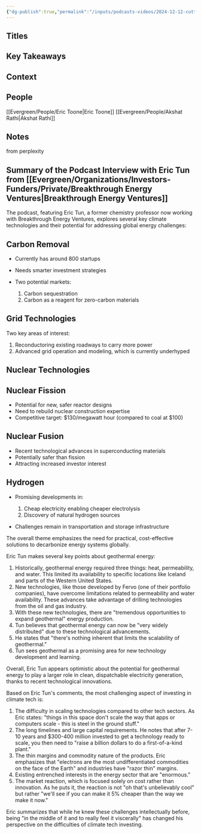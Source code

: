 ```yaml
---
{"dg-publish":true,"permalink":"/inputs/podcasts-videos/2024-12-12-cutting-through-the-climate-tech-hype-and-looking-for-profit-zero-podcast/","tags":["podcast_notes"]}
---
```


## Titles


## Key Takeaways


## Context



## People
[[Evergreen/People/Eric Toone\|Eric Toone]]
[[Evergreen/People/Akshat Rathi\|Akshat Rathi]]



## Notes
from perplexity

## Summary of the Podcast Interview with Eric Tun from [[Evergreen/Organizations/Investors-Funders/Private/Breakthrough Energy Ventures\|Breakthrough Energy Ventures]] 

The podcast, featuring Eric Tun, a former chemistry professor now working with Breakthrough Energy Ventures, explores several key climate technologies and their potential for addressing global energy challenges:

## Carbon Removal

- Currently has around 800 startups
- Needs smarter investment strategies
- Two potential markets:
    
    1. Carbon sequestration
    2. Carbon as a reagent for zero-carbon materials
    

## Grid Technologies

Two key areas of interest:

1. Reconductoring existing roadways to carry more power
2. Advanced grid operation and modeling, which is currently underhyped

## Nuclear Technologies

## Nuclear Fission

- Potential for new, safer reactor designs
- Need to rebuild nuclear construction expertise
- Competitive target: $130/megawatt hour (compared to coal at $100)

## Nuclear Fusion

- Recent technological advances in superconducting materials
- Potentially safer than fission
- Attracting increased investor interest

## Hydrogen

- Promising developments in:
    
    1. Cheap electricity enabling cheaper electrolysis
    2. Discovery of natural hydrogen sources
    
- Challenges remain in transportation and storage infrastructure

The overall theme emphasizes the need for practical, cost-effective solutions to decarbonize energy systems globally.


Eric Tun makes several key points about geothermal energy:

1. Historically, geothermal energy required three things: heat, permeability, and water. This limited its availability to specific locations like Iceland and parts of the Western United States.
2. New technologies, like those developed by Fervo (one of their portfolio companies), have overcome limitations related to permeability and water availability. These advances take advantage of drilling technologies from the oil and gas industry.
3. With these new technologies, there are "tremendous opportunities to expand geothermal" energy production.
4. Tun believes that geothermal energy can now be "very widely distributed" due to these technological advancements.
5. He states that "there's nothing inherent that limits the scalability of geothermal."
6. Tun sees geothermal as a promising area for new technology development and learning.

Overall, Eric Tun appears optimistic about the potential for geothermal energy to play a larger role in clean, dispatchable electricity generation, thanks to recent technological innovations.


Based on Eric Tun's comments, the most challenging aspect of investing in climate tech is:

1. The difficulty in scaling technologies compared to other tech sectors. As Eric states: "things in this space don't scale the way that apps or computers scale - this is steel in the ground stuff."
2. The long timelines and large capital requirements. He notes that after 7-10 years and $300-400 million invested to get a technology ready to scale, you then need to "raise a billion dollars to do a first-of-a-kind plant."
3. The thin margins and commodity nature of the products. Eric emphasizes that "electrons are the most undifferentiated commodities on the face of the Earth" and industries have "razor thin" margins.
4. Existing entrenched interests in the energy sector that are "enormous."
5. The market reaction, which is focused solely on cost rather than innovation. As he puts it, the reaction is not "oh that's unbelievably cool" but rather "we'll see if you can make it 5% cheaper than the way we make it now."

Eric summarizes that while he knew these challenges intellectually before, being "in the middle of it and to really feel it viscerally" has changed his perspective on the difficulties of climate tech investing.